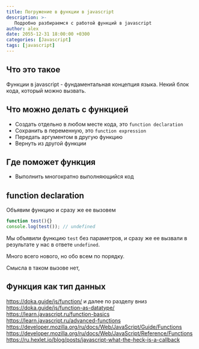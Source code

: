```yaml
---
title: Погружение в функции в javascript
description: >-
   Подробно разбираемся с работой функций в javascript
author: alex
date: 2055-12-31 18:00:00 +0300
categories: [Javascript]
tags: [javascript]
---
```


## Что это такое

Функции в javascript - фундаментальная концепция языка. Некий блок кода, который можно вызвать.

## Что можно делать с функцией

- Создать отдельно в любом месте кода, это `function declaration`
- Сохранить в переменную, это `function expression`
- Передать аргументом в другую функцию
- Вернуть из другой функции

## Где поможет функция

- Выполнить многократно выполняющийся код

## function declaration

Объявим функцию и сразу же ее вызовем

````javascript
function test(){}
console.log(test()); // undefined
````

Мы объявили функцию `test` без параметров, и сразу же ее вызвали в результате у нас в ответе `undefined`.

Много всего нового, но обо всем по порядку.

Смысла в таком вызове нет, 
## Функция как тип данных

https://doka.guide/js/function/  и далее по разделу вниз
https://doka.guide/js/function-as-datatype/
https://learn.javascript.ru/function-basics
https://learn.javascript.ru/advanced-functions
https://developer.mozilla.org/ru/docs/Web/JavaScript/Guide/Functions
https://developer.mozilla.org/ru/docs/Web/JavaScript/Reference/Functions
https://ru.hexlet.io/blog/posts/javascript-what-the-heck-is-a-callback

